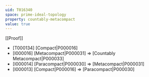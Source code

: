 ```yaml
---
uid: T016340
space: prime-ideal-topology
property: countably-metacompact
value: true
---
```

[[Proof]]

* [T000134] [Compact|P000016]
* [I000016] [Metacompact|P000031] => [Countably Metacompact|P000033]
* [I000014] [Paracompact|P000030] => [Metacompact|P000031]
* [I000013] [Compact|P000016] => [Paracompact|P000030]


